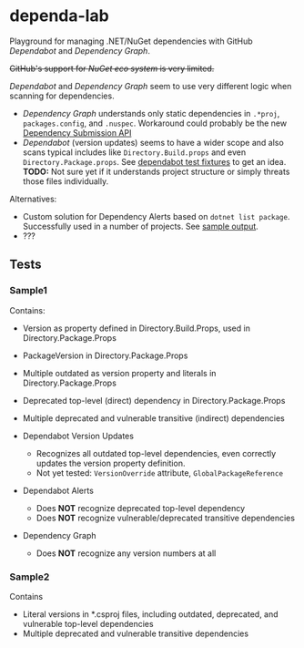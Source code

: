 # dependa-lab

Playground for managing .NET/NuGet dependencies with GitHub *Dependabot* and *Dependency Graph*.

~~GitHub's support for *NuGet eco system* is very limited.~~

*Dependabot* and *Dependency Graph* seem to use very different logic when scanning for dependencies.
- *Dependency Graph* understands only static dependencies in `.*proj`, `packages.config`, and `.nuspec`. Workaround could probably be the new [Dependency Submission API](https://docs.github.com/en/code-security/supply-chain-security/understanding-your-software-supply-chain/using-the-dependency-submission-api)
- *Dependabot* (version updates) seems to have a wider scope and also scans typical includes like `Directory.Build.props` and even `Directory.Package.props`. See [dependabot test fixtures](https://github.com/dependabot/dependabot-core/tree/main/nuget/spec/fixtures) to get an idea.  
**TODO:** Not sure yet if it understands project structure or simply threats those files individually.

Alternatives:
- Custom solution for Dependency Alerts based on `dotnet list package`. Successfully used in a number of projects. See [sample output](https://github.com/mawosoft/dependa-lab/issues/4).
- ???

## Tests

### Sample1

Contains:
- Version as property defined in Directory.Build.Props, used in Directory.Package.Props
- PackageVersion in Directory.Package.Props
- Multiple outdated as version property and literals in Directory.Package.Props
- Deprecated top-level (direct) dependency in Directory.Package.Props
- Multiple deprecated and vulnerable transitive (indirect) dependencies

- Dependabot Version Updates
  - Recognizes all outdated top-level dependencies, even correctly updates the version property definition.
  - Not yet tested: `VersionOverride` attribute, `GlobalPackageReference`
- Dependabot Alerts
  - Does **NOT** recognize deprecated top-level dependency
  - Does **NOT** recognize vulnerable/deprecated transitive dependencies
- Dependency Graph
  - Does **NOT** recognize any version numbers at all

### Sample2

Contains
- Literal versions in *.csproj files, including outdated, deprecated, and vulnerable top-level dependencies
- Multiple deprecated and vulnerable transitive dependencies

